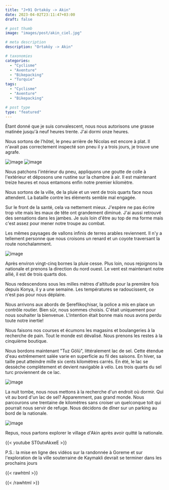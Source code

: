 ```yaml
---
title: "J+91 Ortaköy -> Akin"
date: 2023-04-02T23:11:47+03:00
draft: false

# post thumb
image: "images/post/akin_ciel.jpg"

# meta description
description: "Ortaköy -> Akin"

# taxonomies
categories:
  - "Cyclisme" 
  - "Aventure" 
  - "Bikepacking"
  - "Turquie" 
tags:
  - "Cyclisme" 
  - "Aventure" 
  - "Bikepacking" 

# post type
type: "featured"
---
```


Étant donné que je suis convalescent, nous nous autorisons une grasse matinée jusqu'à neuf heures trente. J'ai dormi onze heures. 

Nous sortons de l'hôtel, le pneu arrière de Nicolas est encore à plat. Il n'avait pas correctement inspecté son pneu il y a trois jours, je trouve une agrafe. 

![image](../../images/post/akin_pneu.jpg)
![image](../../images/post/akin_agrafe.jpg)

Nous patchons l'intérieur du pneu, appliquons une goutte de colle à l'extérieur et déposons une rustine sur la chambre à air. Il est maintenant treize heures et nous entamons enfin notre premier kilomètre. 

Nous sortons de la ville, de la pluie et un vent de trois quarts face nous attendent. La bataille contre les éléments semble mal engagée. 

Sur le front de la santé, cela va nettement mieux. J'espère ne pas écrire trop vite mais les maux de tête ont grandement diminué. J'ai aussi retrouvé des sensations dans les jambes. Je suis loin d'être au top de ma forme mais c'est assez pour mener notre troupe au combat. 

Les mêmes paysages de vallons infinis de terres arables reviennent. Il n'y a tellement personne que nous croisons un renard et un coyote traversant la route nonchalamment. 

![image](../../images/post/akin_montagne.jpg)

Après environ vingt-cinq bornes la pluie cesse. Plus loin, nous rejoignons la nationale et prenons la direction du nord ouest. Le vent est maintenant notre allié, il est de trois quarts dos. 

Nous redescendons sous les milles mètres d'altitude pour la première fois depuis Konya, il y a une semaine. Les températures se radoucissent, ce n'est pas pour nous déplaire. 

Nous arrivons aux abords de Şereflikoçhisar, la police a mis en place un contrôle routier. Bien sûr, nous sommes choisis. C'était uniquement pour nous souhaiter la bienvenue. L'intention était bonne mais nous avons perdu toute notre inertie! 

Nous faisons nos courses et écumons les magasins et boulangeries à la recherche de pain. Tout le monde est dévalisé. Nous prenons les restes à la cinquième boutique. 

Nous bordons maintenant "Tuz Gölü", littéralement lac de sel. Cette étendue d'eau extrêmement salée varie en superficie au fil des saisons. En hiver, sa taille peut atteindre mille six cents kilomètres carrés. En été, le lac se dessèche complètement et devient navigable à vélo. Les trois quarts du sel turc proviennent de ce lac. 

![image](../../images/post/akin_lac.jpg)

La nuit tombe, nous nous mettons à la recherche d'un endroit où dormir. Qui vit au bord d'un lac de sel? Apparemment, pas grand monde. Nous parcourons une trentaine de kilomètres sans croiser un quelconque toit qui pourrait nous servir de refuge. Nous décidons de dîner sur un parking au bord de la nationale.

![image](../../images/post/akin_feu.jpg)

Repus, nous partons explorer le village d'Akin après avoir quitté la nationale. 
 
{{< youtube ST0utvAkxeE >}}

P.S.: la mise en ligne des vidéos sur la randonnée à Goreme et sur l'exploration de la ville souterraine de Kaymakli devrait se terminer dans les prochains jours

{{< rawhtml >}} 
<div class="strava-embed-placeholder" data-embed-type="activity" data-embed-id="8821567137"></div><script src="https://strava-embeds.com/embed.js"></script>
{{< /rawhtml >}} 
